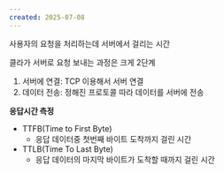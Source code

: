 ```yaml
---
created: 2025-07-08
---
```

사용자의 요청을 처리하는데 서버에서 걸리는 시간

클라가 서버로 요청 보내는 과정은 크게 2단계
1. 서버에 연결: TCP 이용해서 서버 연결
2. 데이터 전송: 정해진 프로토콜 따라 데이터를 서버에 전송

**응답시간 측정**
- TTFB(Time to First Byte)
	- 응답 데이터중 첫번째 바이트 도착까지 걸린 시간
- TTLB(Time To Last Byte)
	- 응답 데이터의 마지막 바이트가 도착할 때까지 걸린 시간